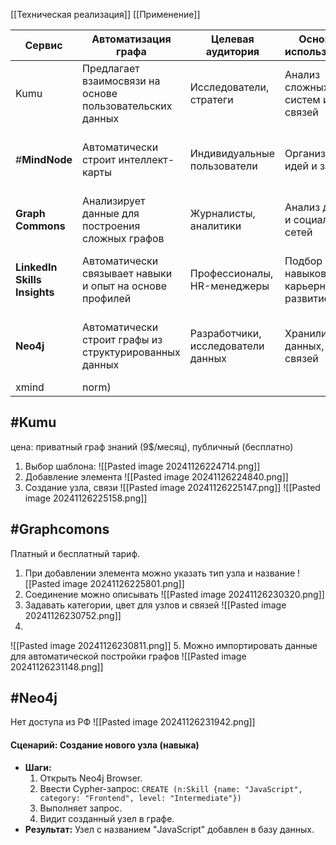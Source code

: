 [[Техническая реализация]]
[[Применение]]

| **Сервис**                   | **Автоматизация графа**                                  | **Целевая аудитория**              | **Основное использование**          | **Особенности**                                     | **Стоимость**                                     |
| ---------------------------- | -------------------------------------------------------- | ---------------------------------- | ----------------------------------- | --------------------------------------------------- | ------------------------------------------------- |
| Kumu                         | Предлагает взаимосвязи на основе пользовательских данных | Исследователи, стратеги            | Анализ сложных систем и связей      | Простая визуализация сложных структур               | Freemium, от $9/мес                               |
| #**MindNode**                | Автоматически строит интеллект-карты                     | Индивидуальные пользователи        | Организация идей и задач            | Удобный интерфейс, фокус на интеллект-картах        | Разовая покупка (~$20–40)                         |
| **Graph Commons**            | Анализирует данные для построения сложных графов         | Журналисты, аналитики              | Анализ данных и социальных сетей    | Интерактивные графики, API для данных               | Freemium, от $9/мес                               |
| **LinkedIn Skills Insights** | Автоматически связывает навыки и опыт на основе профилей | Профессионалы, HR-менеджеры        | Подбор навыков и карьерное развитие | Использует большие данные LinkedIn для рекомендаций | Бесплатно (в рамках LinkedIn)                     |
| **Neo4j**                    | Автоматически строит графы из структурированных данных   | Разработчики, исследователи данных | Хранилище данных, анализ связей     | Графовая база данных с мощными алгоритмами          | Бесплатно (Community), от $500/мес для Enterprise |
| xmind                        | norm)                                                    |                                    |                                     |                                                     |                                                   |

## #Kumu 
цена: приватный граф знаний (9$/месяц), публичный (бесплатно)
1. Выбор шаблона:
![[Pasted image 20241126224714.png]]
2. Добавление элемента
![[Pasted image 20241126224840.png]]
3. Создание узла, связи
![[Pasted image 20241126225147.png]]
![[Pasted image 20241126225158.png]]
## #Graphcomons
Платный и бесплатный тариф.
1. При добавлении элемента можно указать тип узла и название
	![[Pasted image 20241126225801.png]]
2. Соединение можно описывать
![[Pasted image 20241126230320.png]]
3. Задавать категории, цвет для узлов и связей
![[Pasted image 20241126230752.png]]
4. 
![[Pasted image 20241126230811.png]]
5. Можно импортировать данные для автоматической постройки графов
![[Pasted image 20241126231148.png]]
## #Neo4j
Нет доступа из РФ
![[Pasted image 20241126231942.png]]
#### **Сценарий: Создание нового узла (навыка)**
- **Шаги:**
    1. Открыть Neo4j Browser.
    2. Ввести Cypher-запрос:
        `CREATE (n:Skill {name: "JavaScript", category: "Frontend", level: "Intermediate"})`
    3. Выполняет запрос.
    4. Видит созданный узел в графе.
- **Результат:** Узел с названием "JavaScript" добавлен в базу данных.